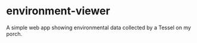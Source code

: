 # environment-viewer
A simple web app showing environmental data collected by a Tessel on my porch.
